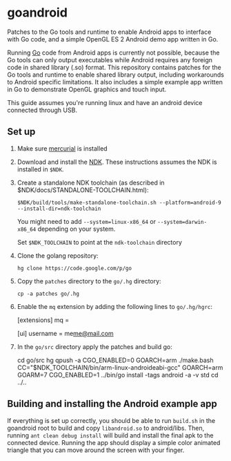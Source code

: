 goandroid
=========

Patches to the Go tools and runtime to enable Android apps to interface with Go code, and a simple OpenGL ES 2 Android demo app written in Go.

Running [Go](http://golang.org) code from Android apps is currently not possible, because the Go tools can only output executables while Android requires any foreign code in shared library (.so) format. This repository contains patches for the Go tools and runtime to enable shared library output, including workarounds to Android specific limitations. It also includes a simple example app written in Go to demonstrate OpenGL graphics and touch input.

This guide assumes you're running linux and have an android device connected through USB.

Set up
------

1. Make sure [mercurial](http://mercurial.selenic.com/) is installed
2. Download and install the [NDK](http://developer.android.com/tools/sdk/ndk/index.html). These instructions assumes the NDK is installed in `$NDK`.
3. Create a standalone NDK toolchain (as described in $NDK/docs/STANDALONE-TOOLCHAIN.html):

	`$NDK/build/tools/make-standalone-toolchain.sh --platform=android-9 --install-dir=ndk-toolchain`

	You might need to add `--system=linux-x86_64` or `--system=darwin-x86_64` depending on your system.

	Set `$NDK_TOOLCHAIN` to point at the `ndk-toolchain` directory

3. Clone the golang repository:

	`hg clone https://code.google.com/p/go`

4. Copy the `patches` directory  to the `go/.hg` directory:

	`cp -a patches go/.hg`

5. Enable the `mq` extension by adding the following lines to `go/.hg/hgrc`:

	[extensions]
	mq =

	[ui]
	username = me<me@mail.com>

6. In the `go/src` directory apply the patches and build go:

	cd go/src
	hg qpush -a
	CGO_ENABLED=0 GOARCH=arm ./make.bash
	CC="$NDK_TOOLCHAIN/bin/arm-linux-androideabi-gcc" GOARCH=arm GOARM=7 CGO_ENABLED=1 ../bin/go install -tags android -a -v std
	cd ../..

Building and installing the Android example app
------------

If everything is set up correctly, you should be able to run `build.sh` in the goandroid root to build and copy `libandroid.so` to android/libs. Then, running `ant clean debug install` will build and install the final apk to the connected device. Running the app should display a simple color animated triangle that you can move around the screen with your finger.

